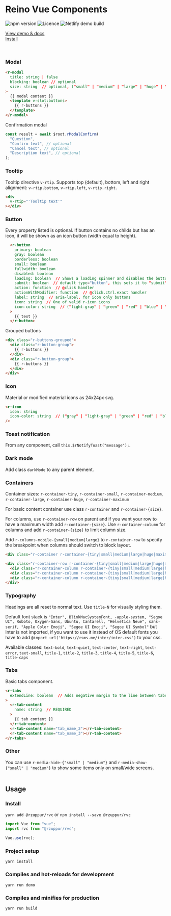 # Reino Vue Components
![npm version](https://img.shields.io/npm/v/@rzuppur/rvc)
![Licence](https://img.shields.io/npm/l/@rzuppur/rvc)
![Netlify demo build](https://img.shields.io/netlify/0f67bc1f-5af9-4c5a-ad7d-25c4e7ecdc00?label=demo%20build)

[View demo & docs](https://rvc-demo.netlify.com/)
<br>
[Install](#install)

<br>

### Modal
```html
<r-modal
  title: string | false
  blocking: boolean // optional
  size: string  // optional, ("small" | "medium" | "large" | "huge" | "maximum")
>
  {{ modal content }}
  <template v-slot:buttons>
    {{ r-buttons }}
  </template>
</r-modal>
```

Confirmation modal
```javascript
const result = await $root.rModalConfirm(
  "Question",
  "Confirm text", // optional
  "Cancel text", // optional
  "Description text", // optional
);
```
### Tooltip
Tooltip directive `v-rtip`. Supports top (default), bottom, left and right alignment: `v-rtip.bottom`, `v-rtip.left`, `v-rtip.right`.
```html
<div
  v-rtip="'Tooltip text'"
></div>
```
### Button
Every property listed is optional. If button contains no childs but has an icon, it will be shown as an icon button (width equal to height).
```html
  <r-button
    primary: boolean
    gray: boolean 
    borderless: boolean
    small: boolean
    fullwidth: boolean
    disabled: boolean
    loading: boolean  // Shows a loading spinner and disables the button
    submit: boolean  // default type="button", this sets it to "submit" (for forms)
    action: function  // @click handler
    actionWithModifier: function  // @click.ctrl.exact handler
    label: string  // aria-label, for icon only buttons
    icon: string  // One of valid r-icon icons
    icon-color: string  // ("light-gray" | "green" | "red" | "blue" | "white")
  >
    {{ text }}
  </r-button>
```

Grouped buttons
```html
<div class="r-buttons-grouped">
  <div class="r-button-group">
    {{ r-buttons }}
  </div>
  <div class="r-button-group">
    {{ r-buttons }}
  </div>
</div>
```
### Icon
Material or modified material icons as 24x24px svg.
```html
<r-icon
  icon: string
  icon-color: string  // ("gray" | "light-gray" | "green" | "red" | "blue" | "white")
/>
```
### Toast notification
From any component, call `this.$rNotifyToast("message");`.
### Dark mode
Add class `darkMode` to any parent element.
### Containers
Container sizes: `r-container-tiny`, `r-container-small`, `r-container-medium`, `r-container-large`, `r-container-huge`, `r-container-maximum`

For basic content container use class `r-container` and `r-container-{size}`.

For columns, use `r-container-row` on parent and if you want your row to have a maximum width add `r-container-{size}`.
Use `r-container-column` for columns and add `r-container-{size}` to limit column size.

Add `r-columns-mobile-{small|medium|large}` to `r-container-row` to specify the breakpoint when columns should switch to block layout.


```html
<div class="r-container r-container-{tiny|small|medium|large|huge|maximum}"></div>

<div class="r-container-row r-container-{tiny|small|medium|large|huge|maximum} r-columns-mobile-{small|medium|large}">
  <div class="r-container-column r-container-{tiny|small|medium|large|huge|maximum}"></div>
  <div class="r-container-column r-container-{tiny|small|medium|large|huge|maximum}"></div>
  <div class="r-container-column r-container-{tiny|small|medium|large|huge|maximum}"></div>
</div>
```
### Typography
Headings are all reset to normal text. Use `title-N` for visually styling them.

Default font stack is `"Inter", BlinkMacSystemFont, -apple-system, "Segoe UI", Roboto, Oxygen-Sans, Ubuntu, Cantarell, "Helvetica Neue", sans-serif, "Apple Color Emoji", "Segoe UI Emoji", "Segoe UI Symbol"` but Inter is not imported, if you want to use it instead of OS default fonts you have to add `@import url('https://rsms.me/inter/inter.css')` to your css.

Available classes:
`text-bold`, `text-quiet`, `text-center`, `text-right`, `text-error`, `text-small`, `title-1`, `title-2`, `title-3`, `title-4`, `title-5`, `title-6`, `title-caps`
### Tabs
Basic tabs component.
```html
<r-tabs
  extendLine: boolean  // Adds negative margin to the line between tabs and content, useful for top navigation tabs
>
  <r-tab-content
    name: string  // REQUIRED
  >
    {{ tab content }}
  </r-tab-content>
  <r-tab-content name="tab_name_2"></r-tab-content>
  <r-tab-content name="tab_name_3"></r-tab-content>
</r-tabs>
```
### Other
You can use `r-media-hide-{"small" | "medium"}` and `r-media-show-{"small" | "medium"}` to show some items only on small/wide screens.
<br/><br/>

## Usage
### Install
`yarn add @rzuppur/rvc` or `npm install --save @rzuppur/rvc`

```javascript
import Vue from "vue";
import rvc from "@rzuppur/rvc";

Vue.use(rvc);
```
### Project setup
```
yarn install
```

### Compiles and hot-reloads for development
```
yarn run demo
```

### Compiles and minifies for production
```
yarn run build
```